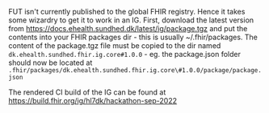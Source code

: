 FUT isn't currently published to the global FHIR registry. Hence it takes some wizardry to get it to work in an IG. First, download the latest version from https://docs.ehealth.sundhed.dk/latest/ig/package.tgz and put the contents into your FHIR packages dir - this is usually ~/.fhir/packages. The content of the package.tgz file must be copied to the dir named `dk.ehealth.sundhed.fhir.ig.core#1.0.0` - eg. the package.json folder should now be located at ` .fhir/packages/dk.ehealth.sundhed.fhir.ig.core\#1.0.0/package/package.json `

The rendered CI build of the IG can be found at https://build.fhir.org/ig/hl7dk/hackathon-sep-2022
